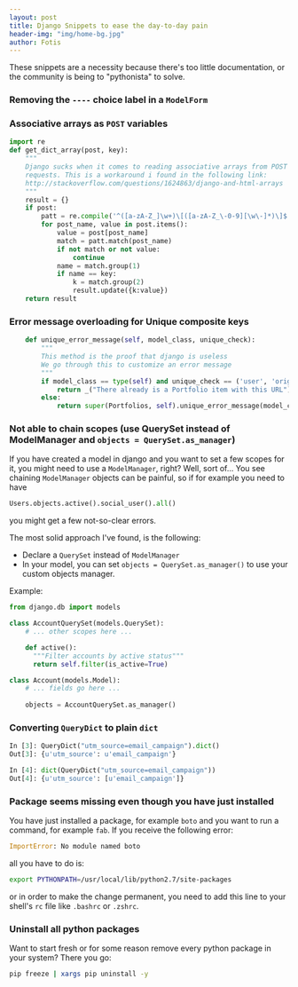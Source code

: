 ```yaml
---
layout: post
title: Django Snippets to ease the day-to-day pain
header-img: "img/home-bg.jpg"
author: Fotis
---
```


These snippets are a necessity because there's too little documentation, or the community is being to "pythonista" to solve.

### Removing the `----` choice label in a `ModelForm`

### Associative arrays as `POST` variables

```python
import re
def get_dict_array(post, key):
    """
    Django sucks when it comes to reading associative arrays from POST / GET
    requests. This is a workaround i found in the following link:
    http://stackoverflow.com/questions/1624863/django-and-html-arrays
    """
    result = {}
    if post:
        patt = re.compile('^([a-zA-Z_]\w+)\[([a-zA-Z_\-0-9][\w\-]*)\]$')
        for post_name, value in post.items():
            value = post[post_name]
            match = patt.match(post_name)
            if not match or not value:
                continue
            name = match.group(1)
            if name == key:
                k = match.group(2)
                result.update({k:value})
    return result
```

### Error message overloading for Unique composite keys

```python
    def unique_error_message(self, model_class, unique_check):
        """
        This method is the proof that django is useless
        We go through this to customize an error message
        """
        if model_class == type(self) and unique_check == ('user', 'original_url'):
            return _("There already is a Portfolio item with this URL")
        else:
            return super(Portfolios, self).unique_error_message(model_class, unique_check)
```

### Not able to chain scopes (use QuerySet instead of ModelManager and `objects = QuerySet.as_manager`)

If you have created a model in django and you want to set a few scopes for it, you might need to use a `ModelManager`, right?
Well, sort of... You see chaining `ModelManager` objects can be painful, so if for example you need to have

```python
Users.objects.active().social_user().all()
```

you might get a few not-so-clear errors.

The most solid approach I've found, is the following:
 - Declare a `QuerySet` instead of `ModelManager`
 - In your model, you can set `objects = QuerySet.as_manager()` to use your custom objects manager.

 Example:

```python
from django.db import models

class AccountQuerySet(models.QuerySet):
    # ... other scopes here ...

    def active():
      """Filter accounts by active status"""
      return self.filter(is_active=True)

class Account(models.Model):
    # ... fields go here ...
    
    objects = AccountQuerySet.as_manager()
```


### Converting `QueryDict` to plain `dict`

```python
In [3]: QueryDict("utm_source=email_campaign").dict()
Out[3]: {u'utm_source': u'email_campaign'}

In [4]: dict(QueryDict("utm_source=email_campaign"))
Out[4]: {u'utm_source': [u'email_campaign']}
```

### Package seems missing even though you have just installed

You have just installed a package, for example `boto` and you want to run a command, for example `fab`.
If you receive the following error:

```python
ImportError: No module named boto
```

all you have to do is:

```sh
export PYTHONPATH=/usr/local/lib/python2.7/site-packages
```

or in order to make the change permanent, you need to add this line to your shell's `rc` file like `.bashrc` or `.zshrc`.


### Uninstall all python packages

Want to start fresh or for some reason remove every python package in your system? There you go:

```sh
pip freeze | xargs pip uninstall -y
```
